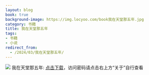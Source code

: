 ```yaml
---
layout: blog
book: true
background-image: https://img.locyoo.com/book我在天堂那五年.jpg
category: 书籍
title: 我在天堂那五年
tags:
- 书籍
- 小说
redirect_from:
  - /2024/03/我在天堂那五年/
---
```

![](https://img.locyoo.com/book我在天堂那五年.jpg)
我在天堂那五年: <a name = "ref1" href="https://url18.ctfile.com/f/50983618-1357865399-a008ae?p=3619">点击下载</a>，访问密码请点击右上方“关于”自行查看